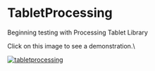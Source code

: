 # TabletProcessing
Beginning testing with Processing Tablet Library

Click on this image to see a demonstration.\

[![tabletprocessing](https://img.youtube.com/vi/q1ICl_7tPFE/0.jpg)](https://youtu.be/q1ICl_7tPFE)
